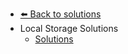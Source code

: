 - [⬅️ Back to solutions](../README.md)
- Local Storage   Solutions
  - [Solutions](./Solutions.md "Solutions")
